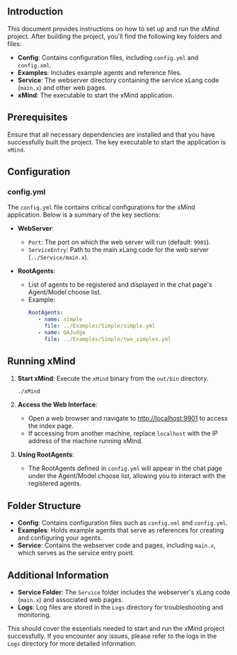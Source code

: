 ## Introduction

This document provides instructions on how to set up and run the xMind project. After building the project, you'll find the following key folders and files:

- **Config**: Contains configuration files, including `config.yml` and `config.xml`.
- **Examples**: Includes example agents and reference files.
- **Service**: The webserver directory containing the service xLang code (`main.x`) and other web pages.
- **xMind**: The executable to start the xMind application.

## Prerequisites

Ensure that all necessary dependencies are installed and that you have successfully built the project. The key executable to start the application is `xMind`.

## Configuration

### config.yml

The `config.yml` file contains critical configurations for the xMind application. Below is a summary of the key sections:

- **WebServer**:
  - `Port`: The port on which the web server will run (default: `9901`).
  - `ServiceEntry`: Path to the main xLang code for the web server (`../Service/main.x`).

- **RootAgents**:
  - List of agents to be registered and displayed in the chat page's Agent/Model choose list.
  - Example:
    ```yaml
    RootAgents:
       - name: simple
         file: ../Examples/Simple/simple.yml
       - name: QAJudge
         file: ../Examples/Simple/two_simples.yml
    ```

## Running xMind

1. **Start xMind**: Execute the `xMind` binary from the ```out/bin``` directory.
   ```bash
   ./xMind
   ```
    
2. **Access the Web Interface**:
   - Open a web browser and navigate to [http://localhost:9901](http://localhost:9901) to access the index page.
   - If accessing from another machine, replace `localhost` with the IP address of the machine running xMind.

3. **Using RootAgents**:
   - The RootAgents defined in `config.yml` will appear in the chat page under the Agent/Model choose list, allowing you to interact with the registered agents.

## Folder Structure

- **Config**: Contains configuration files such as `config.xml` and `config.yml`.
- **Examples**: Holds example agents that serve as references for creating and configuring your agents.
- **Service**: Contains the webserver code and pages, including `main.x`, which serves as the service entry point.

## Additional Information

- **Service Folder**: The `Service` folder includes the webserver's xLang code (`main.x`) and associated web pages.
- **Logs**: Log files are stored in the `Logs` directory for troubleshooting and monitoring.

This should cover the essentials needed to start and run the xMind project successfully. If you encounter any issues, please refer to the logs in the `Logs` directory for more detailed information.
